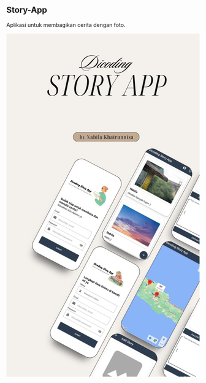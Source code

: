 ## Story-App

Aplikasi untuk membagikan cerita dengan foto.

<img src="https://github.com/nabilaakhairunnisa/Dicoding-Submission-2-Android-Intermediate-Story-App/blob/main/mockup.jpg"
     alt="Main Activity"
     style="float: left; margin-right: 10px;"
     width="2000" /> 
